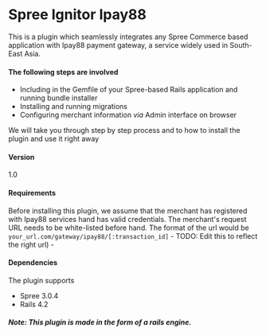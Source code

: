 # Spree Ignitor Ipay88

This is a plugin which seamlessly integrates any Spree Commerce based application with Ipay88 payment gateway, a service widely used in South-East Asia. 

#### The following steps are involved
  - Including in the Gemfile of your Spree-based Rails application and running bundle installer
  -  Installing and running migrations
  -  Configuring merchant information *via* Admin interface on browser

We will take you through step by step process and to how to install the plugin and use it right away

#### Version
1.0

#### Requirements
Before installing this plugin, we assume that the merchant has registered with Ipay88 services hand has valid credentials. The merchant's request URL needs to be white-listed before hand. The format of the url would be ```your_url.com/gateway/ipay88/[:transaction_id]```  - TODO: Edit this to reflect the right url) -

#### Dependencies
The plugin supports

   - Spree 3.0.4
   - Rails 4.2

##### Note: This plugin is made in the form of a rails engine. 